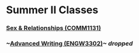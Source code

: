 # Summer II Classes

### [Sex & Relationships (COMM1131)](./comm1131.md)
### ~[Advanced Writing (ENGW3302)](./engw3302.md)~ *dropped*
